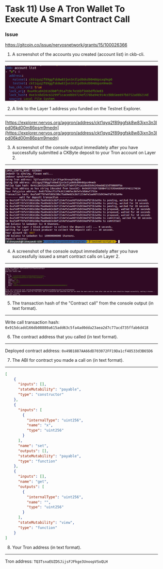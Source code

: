 # Task 11) Use A Tron Wallet To Execute A Smart Contract Call

### Issue
https://gitcoin.co/issue/nervosnetwork/grants/15/100026366

1. A screenshot of the accounts you created (account list) in ckb-cli.
---
![](account_list.png)

2. A link to the Layer 1 address you funded on the Testnet Explorer.
---
[https://explorer.nervos.org/aggron/address/ckt1qyq2f89ggfsk8w83jxn3n3lpd06kd00m86psm9medn](https://explorer.nervos.org/aggron/address/ckt1qyq2f89ggfsk8w83jxn3n3lpd06kd00m86psm9medn)

3. A screenshot of the console output immediately after you have successfully submitted a CKByte deposit to your Tron account on Layer 2.
---
![](deposit.png)

4. A screenshot of the console output immediately after you have successfully issued a smart contract calls on Layer 2.
---
![](contract_call.png)

5. The transaction hash of the "Contract call" from the console output (in text format).
---
Write call transaction hash: `0x915dcadd166db08880a615add63c5fa4ad0dda23aea2d7c77acd735ffab6d418`


6. The contract address that you called (in text format).
---
Deployed contract address: `0x49B1887AA66dD703072FF19Da1cf48533d3B65D6`

7. The ABI for contract you made a call on (in text format).
---
```json
[
    {
      "inputs": [],
      "stateMutability": "payable",
      "type": "constructor"
    },
    {
      "inputs": [
        {
          "internalType": "uint256",
          "name": "x",
          "type": "uint256"
        }
      ],
      "name": "set",
      "outputs": [],
      "stateMutability": "payable",
      "type": "function"
    },
    {
      "inputs": [],
      "name": "get",
      "outputs": [
        {
          "internalType": "uint256",
          "name": "",
          "type": "uint256"
        }
      ],
      "stateMutability": "view",
      "type": "function"
    }
]
```

8. Your Tron address (in text format).
---
Tron address: `TQ3TsnaEUZDSJijsFJFkge3UnoopVSoQLH`